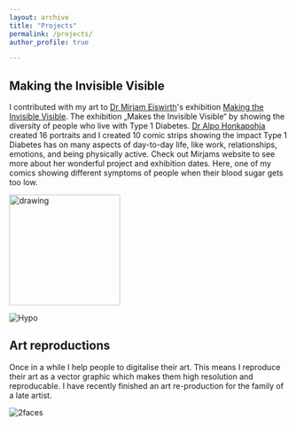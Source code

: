 ```yaml
---
layout: archive
title: "Projects"
permalink: /projects/
author_profile: true

---
```


## Making the Invisible Visible

I contributed with my art to [Dr Mirjam Eiswirth]( https://mirjameiswirth.wordpress.com)'s exhibition [Making the Invisible Visible]( https://mirjameiswirth.wordpress.com/making-the-invisible-visible/). The exhibition „Makes the Invisible Visible“ by showing the diversity of people who live with Type 1 Diabetes. [Dr Alpo Honkapohja]( https://www.ed.ac.uk/profile/alpo-honkapohja) created 16 portraits and I created 10 comic strips showing the impact Type 1 Diabetes has on many aspects of day-to-day life, like work, relationships, emotions, and being physically active. Check out Mirjams website to see more about her wonderful project and exhibition dates. Here, one of my comics showing different symptoms of people when their blood sugar gets too low.

<img src="Hypo.png" alt="drawing" width="200"/>
     
![Hypo](https://user-images.githubusercontent.com/55093260/114521709-9b271c80-9c3a-11eb-941c-42f612e4c1a0.png)

## Art reproductions

Once in a while I help people to digitalise their art. This means I reproduce their art as a vector graphic which makes them high resolution and reproducable. I have recently finished an art re-production for the family of a late artist.

![2faces](https://user-images.githubusercontent.com/55093260/114521584-7af75d80-9c3a-11eb-895a-ff1a08460b90.png)

